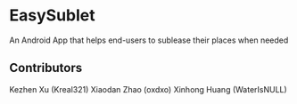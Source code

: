 # EasySublet
An Android App that helps end-users to sublease their places when needed

## Contributors
Kezhen Xu (Kreal321)
Xiaodan Zhao (oxdxo)
Xinhong Huang (WaterIsNULL)